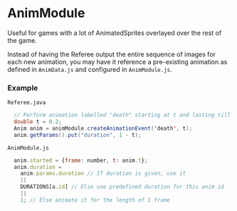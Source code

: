 # AnimModule

Useful for games with a lot of AnimatedSprites overlayed over the rest of the game.

Instead of having the Referee output the entire sequence of images for each new animation, you may have it reference a pre-existing animation as defined in `AnimData.js` and configured in `AnimModule.js`.

### Example
`Referee.java`
```java
  // Perform animation labelled "death" starting at t and lasting till end of frame
  double t = 0.2;
  Anim anim = animModule.createAnimationEvent('death', t);
  anim.getParams().put("duration", 1 - t);
```
`AnimModule.js`
```javascript
  anim.started = {frame: number, t: anim.t};
  anim.duration = 
    anim.params.duration // If duration is given, use it
    || 
    DURATIONS[a.id] // Else use predefined duration for this anim id
    || 
    1; // Else animate it for the length of 1 frame
  
```